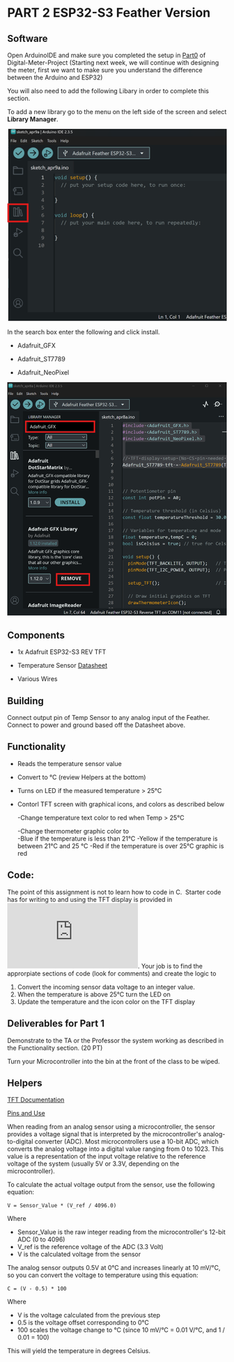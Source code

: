 # PART 2 ESP32-S3 Feather Version

## Software 

Open ArduinoIDE and make sure you completed the setup in [Part0](https://github.com/SDSMT-EE120/Digital-Meter-Project/tree/main/Part0-Setup) of Digital-Meter-Project (Starting next week, we will continue with designing the meter, first we want to make sure you understand the difference between the Arduino and ESP32)

You will also need to add the following Libary in order to complete this section. 

To add a new library go to the menu on the left side of the screen and select **Library Manager**.

![Library Manager](/PART-2-ESP32-S3-Feather-Version/assets/images/IDE_Libaray.png)

In the search box enter the following and click install.

- Adafruit_GFX

- Adafruit_ST7789

- Adafruit_NeoPixel

![Library Search](/PART-2-ESP32-S3-Feather-Version/assets/images/IDE_Library_Search.png)


## Components

- 1x Adafruit ESP32-S3 REV TFT

- Temperature Sensor [Datasheet](https://cdn-learn.adafruit.com/downloads/pdf/tmp36-temperature-sensor.pdf)

- Various Wires 

## Building 

Connect output pin of Temp Sensor to any analog input of the Feather.  Connect to power and ground based off the Datasheet above. 

## Functionality

- Reads the temperature sensor value 

- Convert to °C (review Helpers at the bottom)

- Turns on LED if the measured temperature > 25°C

- Contorl TFT screen with graphical icons, and colors as described below 

    -Change temperature text color to red when Temp > 25°C

    -Change thermometer graphic color to  
        -Blue if the temperature is less than 21°C 
        -Yellow if the temperature is between 21°C and 25 °C 
        -Red if the temperature is over 25°C graphic is red 

## Code: 

The point of this assignment is not to learn how to code in C.  Starter code has for writing to and using the TFT display is provided in ![TFT_Code.c](https://github.com/SDSMT-EE120/Smart_Weather_Dashboard/blob/main/PART-2-ESP32-S3-Feather-Version/TFT_Code.c). Your job is to find the approrpiate sections of code (look for comments) and create the logic to

1. Convert the incoming sensor data voltage to an integer value. 
2. When the temperature is above 25°C turn the LED on 
3. Update the temperature and the icon color on the TFT display


## Deliverables for Part 1

Demonstrate to the TA or the Professor the system working as described in the Functionality section. (20 PT)

Turn your Microcontroller into the bin at the front of the class to be wiped.

## Helpers 

[TFT Documentation](https://learn.adafruit.com/esp32-s3-reverse-tft-feather/built-in-tft)

[Pins and Use](https://learn.adafruit.com/esp32-s3-reverse-tft-feather/pinouts)

When reading from an analog sensor using a microcontroller, the sensor provides a voltage signal that is interpreted by the microcontroller's analog-to-digital converter (ADC). Most microcontrollers use a 10-bit ADC, which converts the analog voltage into a digital value ranging from 0 to 1023. This value is a representation of the input voltage relative to the reference voltage of the system (usually 5V or 3.3V, depending on the microcontroller).

To calculate the actual voltage output from the sensor, use the following equation:

    V = Sensor_Value * (V_ref / 4096.0)

Where 

- Sensor_Value is the raw integer reading from the microcontroller's 12-bit ADC (0 to 4096)
- V_ref is the reference voltage of the ADC (3.3 Volt)
- V is the calculated voltage from the sensor

The analog sensor outputs 0.5V at 0°C and increases linearly at 10 mV/°C, so you can convert the voltage to temperature using this equation:

    C = (V - 0.5) * 100

Where 

- V is the voltage calculated from the previous step
- 0.5 is the voltage offset corresponding to 0°C
- 100 scales the voltage change to °C (since 10 mV/°C = 0.01 V/°C, and 1 / 0.01 = 100)

This will yield the temperature in degrees Celsius.
